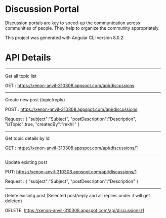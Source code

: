 # Discussion Portal
Discussion portals are key to speed-up the communication across communities of people. They help to organize the community appropriately.

This project was generated with Angular CLI version 8.0.2.

# API Details 
---------------------------------------------------------------------------------------------------------------------
Get all topic list

GET : https://xenon-anvil-310308.appspot.com/api/discussions

---------------------------------------------------------------------------------------------------------------------

Create new post (topic/reply)

POST : https://xenon-anvil-310308.appspot.com/api/discussions

Request :
{
   "subject":"Subject",
   "postDescription":"Description",
   "isTopic":true,
   "createdBy":"rekhil"
}

---------------------------------------------------------------------------------------------------------------------

Get topic details by Id

GET : https://xenon-anvil-310308.appspot.com/api/discussions/1

---------------------------------------------------------------------------------------------------------------------

Update existing post

PUT: https://xenon-anvil-310308.appspot.com/api/discussions/1

Request :
{
   "subject":"Subject",
   "postDescription":"Description"
}

---------------------------------------------------------------------------------------------------------------------

Delete exisintg post (Selected post/reply and all replies under it will get deleted)

DELETE: https://xenon-anvil-310308.appspot.com/api/discussions/1
